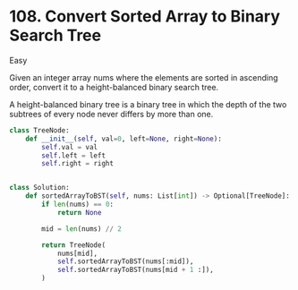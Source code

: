 # 108. Convert Sorted Array to Binary Search Tree

Easy

Given an integer array nums where the elements are sorted in ascending order,
convert it to a height-balanced binary search tree.

A height-balanced binary tree is a binary tree in which the depth of the two
subtrees of every node never differs by more than one.

```python
class TreeNode:
    def __init__(self, val=0, left=None, right=None):
        self.val = val
        self.left = left
        self.right = right


class Solution:
    def sortedArrayToBST(self, nums: List[int]) -> Optional[TreeNode]:
        if len(nums) == 0:
            return None

        mid = len(nums) // 2

        return TreeNode(
            nums[mid],
            self.sortedArrayToBST(nums[:mid]),
            self.sortedArrayToBST(nums[mid + 1 :]),
        )
```
